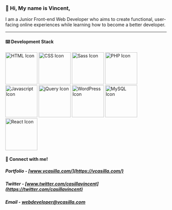 ### 👋 Hi, My name is Vincent,
I am a Junior Front-end Web Developer who aims to create functional, user-facing online experiences while learning how to become a better developer.
- - -
#### ⌨️ Development Stack
<div class="tech-stack" style='display: inline'>
  <img src="https://user-images.githubusercontent.com/73447863/113966476-0492cf80-97e4-11eb-9a56-0480c64ec90e.png" alt="HTML Icon" width="100" />
  <img src="https://user-images.githubusercontent.com/73447863/113966479-052b6600-97e4-11eb-9189-cdb00b87ae46.png" alt="CSS Icon" width="100" />
  <img src="https://user-images.githubusercontent.com/73447863/113966481-052b6600-97e4-11eb-94de-c04da080cf38.png" alt="Sass Icon" width="100" />
  <img src="https://user-images.githubusercontent.com/73447863/113966484-05c3fc80-97e4-11eb-862b-b1001aeb3bbc.png" alt="PHP Icon" width="100" />
  <img src="https://user-images.githubusercontent.com/73447863/113966485-05c3fc80-97e4-11eb-9e37-a1cf3123586b.png" alt="Javascript Icon" width="100" />
  <img src="https://user-images.githubusercontent.com/73447863/113966487-05c3fc80-97e4-11eb-8ef8-623ab53c7cd4.png" alt="jQuery Icon" width="100" />
  <img src="https://user-images.githubusercontent.com/73447863/113966488-065c9300-97e4-11eb-9aad-42aecf41e54f.png" alt="WordPress Icon" width="100" />
  <img src="https://user-images.githubusercontent.com/73447863/113966491-065c9300-97e4-11eb-9c05-4ed63af8ab78.png" alt="MySQL Icon" width="100" />
  <img src="https://user-images.githubusercontent.com/73447863/113966492-065c9300-97e4-11eb-8ad1-ea880200bf90.png" alt="React Icon" width="100" />
<div>
  
#### 👾 Connect with me!
##### Portfolio - [www.vcasilla.com/](https://vcasilla.com/)
##### Twitter - [www.twitter.com/casillavincent](https://twitter.com/casillavincent)
##### Email - webdeveloper@vcasilla.com

